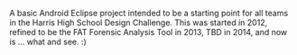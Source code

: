 A basic Android Eclipse project intended to be a starting point for all teams in the Harris High School Design Challenge.  This was started in 2012, refined to be the FAT Forensic Analysis Tool in 2013, TBD in 2014, and now is ... what and see. :)